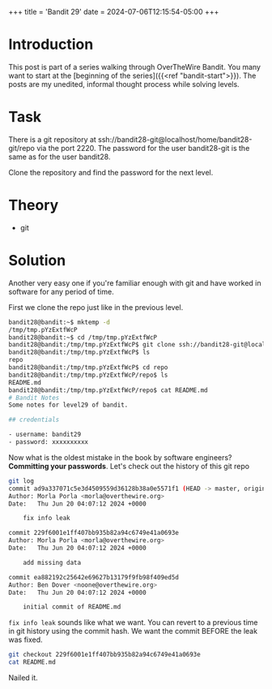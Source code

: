 +++
title = 'Bandit 29'
date = 2024-07-06T12:15:54-05:00
+++

# Introduction

This post is part of a series walking through OverTheWire Bandit. You many want to start at the [beginning of the series]({{<ref "bandit-start">}}). The posts are my unedited, informal thought process while solving levels.

# Task

There is a git repository at ssh://bandit28-git@localhost/home/bandit28-git/repo via the port 2220. The password for the user bandit28-git is the same as for the user bandit28.

Clone the repository and find the password for the next level.

# Theory

- git

# Solution

Another very easy one if you're familiar enough with git and have worked in software for any period of time.

First we clone the repo just like in the previous level.

```bash
bandit28@bandit:~$ mktemp -d
/tmp/tmp.pYzExtfWcP
bandit28@bandit:~$ cd /tmp/tmp.pYzExtfWcP
bandit28@bandit:/tmp/tmp.pYzExtfWcP$ git clone ssh://bandit28-git@localhost:2220/home/bandit28-git/repo
bandit28@bandit:/tmp/tmp.pYzExtfWcP$ ls
repo
bandit28@bandit:/tmp/tmp.pYzExtfWcP$ cd repo
bandit28@bandit:/tmp/tmp.pYzExtfWcP/repo$ ls
README.md
bandit28@bandit:/tmp/tmp.pYzExtfWcP/repo$ cat README.md
# Bandit Notes
Some notes for level29 of bandit.

## credentials

- username: bandit29
- password: xxxxxxxxxx
```

Now what is the oldest mistake in the book by software engineers? **Committing your passwords**. Let's check out the history of this git repo

```bash
git log
commit ad9a337071c5e3d4509559d36128b38a0e5571f1 (HEAD -> master, origin/master, origin/HEAD)
Author: Morla Porla <morla@overthewire.org>
Date:   Thu Jun 20 04:07:12 2024 +0000

    fix info leak

commit 229f6001e1ff407bb935b82a94c6749e41a0693e
Author: Morla Porla <morla@overthewire.org>
Date:   Thu Jun 20 04:07:12 2024 +0000

    add missing data

commit ea882192c25642e69627b13179f9fb98f409ed5d
Author: Ben Dover <noone@overthewire.org>
Date:   Thu Jun 20 04:07:12 2024 +0000

    initial commit of README.md
```

`fix info leak` sounds like what we want. You can revert to a previous time in git history using the commit hash. We want the commit BEFORE the leak was fixed.

```bash
git checkout 229f6001e1ff407bb935b82a94c6749e41a0693e
cat README.md
```

Nailed it.
